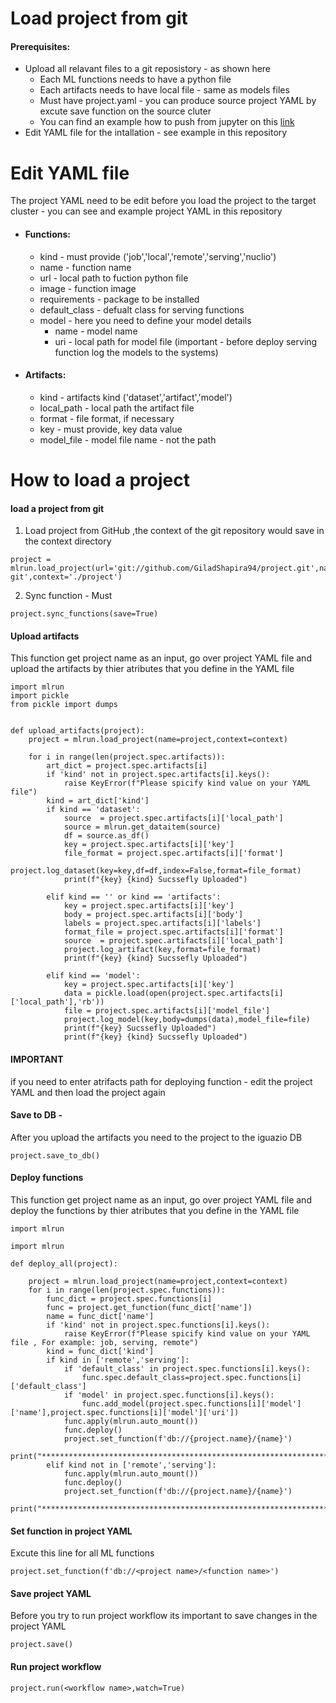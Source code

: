 # Load project from git 

#### Prerequisites:
* Upload all relavant files to a git reposistory  - as shown here
  * Each ML functions needs to have a python file
  * Each artifacts needs to have local file  - same as models files
  * Must have project.yaml  - you can produce source project YAML by excute save function on the source cluter
  * You can find an example how to push from jupyter on this [link](https://github.com/GiladShapira94/project/blob/master/GitHub-Readme.md)
* Edit YAML file for the intallation - see example in this repository

# Edit YAML file
The project YAML need to be edit before you load the project to the target cluster - you can see and example project YAML in this repository
* #### Functions:
  * kind - must provide ('job','local','remote','serving','nuclio')
  * name - function name
  * url - local path to fuction python file
  * image - function image 
  * requirements - package to be installed
  * default_class - defualt class for serving functions
  * model - here you need to define your model details 
    * name - model name
    * uri - local path for model file (important - before deploy serving function log the models to the systems)
* #### Artifacts:
  * kind - artifacts kind ('dataset','artifact','model')
  * local_path - local path the artifact file
  * format - file format, if necessary 
  * key - must provide, key data value
  * model_file - model file name  - not the path 
# How to load a project
#### load a project from git 
1. Load project from GitHub ,the context of the git repository would save in the context directory
````
project = mlrun.load_project(url='git://github.com/GiladShapira94/project.git',name='project-git',context='./project')
````
2. Sync function - Must
````
project.sync_functions(save=True)
````

#### Upload artifacts 
This function get project name as an input, go over project YAML file and upload the artifacts by thier atributes that you define in the YAML file
````
import mlrun 
import pickle
from pickle import dumps


def upload_artifacts(project):
    project = mlrun.load_project(name=project,context=context)

    for i in range(len(project.spec.artifacts)):
        art_dict = project.spec.artifacts[i]
        if 'kind' not in project.spec.artifacts[i].keys():
            raise KeyError(f"Please spicify kind value on your YAML file")
        kind = art_dict['kind']
        if kind == 'dataset':
            source  = project.spec.artifacts[i]['local_path']
            source = mlrun.get_dataitem(source)
            df = source.as_df()
            key = project.spec.artifacts[i]['key']
            file_format = project.spec.artifacts[i]['format']
            project.log_dataset(key=key,df=df,index=False,format=file_format)
            print(f"{key} {kind} Sucssefly Uploaded")
            
        elif kind == '' or kind == 'artifacts':
            key = project.spec.artifacts[i]['key']
            body = project.spec.artifacts[i]['body']
            labels = project.spec.artifacts[i]['labels']
            format_file = project.spec.artifacts[i]['format']
            source  = project.spec.artifacts[i]['local_path']
            project.log_artifact(key,format=file_format)
            print(f"{key} {kind} Sucssefly Uploaded")
            
        elif kind == 'model':
            key = project.spec.artifacts[i]['key']
            data = pickle.load(open(project.spec.artifacts[i]['local_path'],'rb'))
            file = project.spec.artifacts[i]['model_file']
            project.log_model(key,body=dumps(data),model_file=file)
            print(f"{key} Sucssefly Uploaded")
            print(f"{key} {kind} Sucssefly Uploaded")
````
#### IMPORTANT 
if you need to enter atrifacts path for deploying function  - edit the project YAML and then load the project again
#### Save to DB - 
After you upload the artifacts you need to the project to the iguazio DB
````
project.save_to_db()
````
#### Deploy functions 
This function get project name as an input, go over project YAML file and deploy the functions by thier atributes that you define in the YAML file
````
import mlrun

import mlrun

def deploy_all(project):

    project = mlrun.load_project(name=project,context=context)
    for i in range(len(project.spec.functions)):
        func_dict = project.spec.functions[i]
        func = project.get_function(func_dict['name'])
        name = func_dict['name']
        if 'kind' not in project.spec.functions[i].keys():
            raise KeyError(f"Please spicify kind value on your YAML file , For example: job, serving, remote")
        kind = func_dict['kind']
        if kind in ['remote','serving']:
            if 'default_class' in project.spec.functions[i].keys():
                func.spec.default_class=project.spec.functions[i]['default_class']
            if 'model' in project.spec.functions[i].keys():
                func.add_model(project.spec.functions[i]['model']['name'],project.spec.functions[i]['model']['uri'])
            func.apply(mlrun.auto_mount())
            func.deploy()
            project.set_function(f'db://{project.name}/{name}')
            print("******************************************************************************************************")
        elif kind not in ['remote','serving']:
            func.apply(mlrun.auto_mount())
            func.deploy() 
            project.set_function(f'db://{project.name}/{name}')
            print("******************************************************************************************************")
````
#### Set function in project YAML 
Excute this line for all ML functions 
````
project.set_function(f'db://<project name>/<function name>')
````
#### Save project YAML
Before you try to run project workflow its important to save changes in the project YAML
````
project.save()
````
#### Run project workflow 
````
project.run(<workflow name>,watch=True)
````

